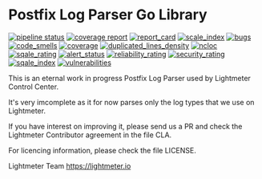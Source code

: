 # Postfix Log Parser Go Library

[![pipeline status](https://gitlab.com/lightmeter/postfix-log-parser/badges/master/pipeline.svg)](https://gitlab.com/lightmeter/postfix-log-parser/-/commits/master)
[![coverage report](https://gitlab.com/lightmeter/postfix-log-parser/badges/master/coverage.svg)](https://gitlab.com/lightmeter/postfix-log-parser/-/commits/master)
[![report_card](https://goreportcard.com/badge/gitlab.com/lightmeter/postfix-log-parser)](https://goreportcard.com/report/gitlab.com/lightmeter/postfix-log-parser)
[![scale_index](https://sonarcloud.io/api/project_badges/measure?project=lightmeter_postfix-log-parser&metric=sqale_index)](https://sonarcloud.io/dashboard?id=lightmeter_postfix-log-parser)
[![bugs](https://sonarcloud.io/api/project_badges/measure?project=lightmeter_postfix-log-parser&metric=bugs)](https://sonarcloud.io/dashboard?id=lightmeter_postfix-log-parser)
[![code_smells](https://sonarcloud.io/api/project_badges/measure?project=lightmeter_postfix-log-parser&metric=code_smells)](https://sonarcloud.io/dashboard?id=lightmeter_postfix-log-parser)
[![coverage](https://sonarcloud.io/api/project_badges/measure?project=lightmeter_postfix-log-parser&metric=coverage)](https://sonarcloud.io/dashboard?id=lightmeter_postfix-log-parser)
[![duplicated_lines_density](https://sonarcloud.io/api/project_badges/measure?project=lightmeter_postfix-log-parser&metric=duplicated_lines_density)](https://sonarcloud.io/dashboard?id=lightmeter_postfix-log-parser)
[![ncloc](https://sonarcloud.io/api/project_badges/measure?project=lightmeter_postfix-log-parser&metric=ncloc)](https://sonarcloud.io/dashboard?id=lightmeter_postfix-log-parser)
[![sqale_rating](https://sonarcloud.io/api/project_badges/measure?project=lightmeter_postfix-log-parser&metric=sqale_rating)](https://sonarcloud.io/dashboard?id=lightmeter_postfix-log-parser)
[![alert_status](https://sonarcloud.io/api/project_badges/measure?project=lightmeter_postfix-log-parser&metric=alert_status)](https://sonarcloud.io/dashboard?id=lightmeter_postfix-log-parser)
[![reliability_rating](https://sonarcloud.io/api/project_badges/measure?project=lightmeter_postfix-log-parser&metric=reliability_rating)](https://sonarcloud.io/dashboard?id=lightmeter_postfix-log-parser)
[![security_rating](https://sonarcloud.io/api/project_badges/measure?project=lightmeter_postfix-log-parser&metric=security_rating)](https://sonarcloud.io/dashboard?id=lightmeter_postfix-log-parser)
[![sqale_index](https://sonarcloud.io/api/project_badges/measure?project=lightmeter_postfix-log-parser&metric=sqale_index)](https://sonarcloud.io/dashboard?id=lightmeter_postfix-log-parser)
[![vulnerabilities](https://sonarcloud.io/api/project_badges/measure?project=lightmeter_postfix-log-parser&metric=vulnerabilities)](https://sonarcloud.io/dashboard?id=lightmeter_postfix-log-parser)

This is an eternal work in progress Postfix Log Parser used by Lightmeter Control Center.

It's very imcomplete as it for now parses only the log types that we use on Lightmeter.

If you have interest on improving it, please send us a PR and check the Lightmeter Contributor agreement in the file CLA.

For licencing information, please check the file LICENSE.

Lightmeter Team
https://lightmeter.io
